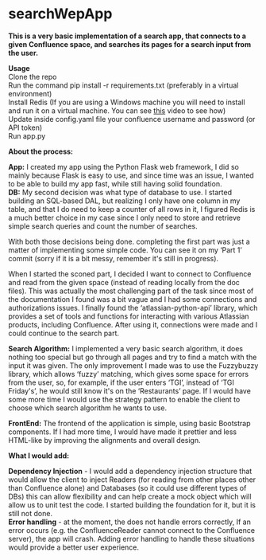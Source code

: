# searchWepApp

**This is a very basic implementation of a search app, that connects to a given Confluence space, and searches its pages for a search input from the user.**

**Usage** <br />
Clone the repo <br />
Run the command pip install -r requirements.txt (preferably in a virtual environment) <br />
Install Redis (If you are using a Windows machine you will need to install and run it on a virtual machine. You can see [this](https://www.youtube.com/watch?v=_nFwPTHOMIY&t=539s) video to see how) <br />
Update inside config.yaml file your confluence username and password (or API token) <br />
Run app.py

**About the process:**

**App:** I created my app using the Python Flask web framework, I did so mainly because Flask is easy to use, and since time was an issue, I wanted to be able to build my app fast, while still having solid foundation. <br />
**DB:** My second decision was what type of database to use. I started building an SQL-based DAL, but realizing I only have one column in my table, and that I do need to keep a counter of all rows in it, I figured Redis is a much better choice in my case since I only need to store and retrieve simple search queries and count the number of searches.

With both those decisions being done. completing the first part was just a matter of implementing some simple code. You can see it on my ‘Part 1’ commit (sorry if it is a bit messy, remember it's still in progress).

When I started the sconed part, I decided I want to connect to Confluence and read from the given space (instead of reading locally from the doc files). This was actually the most challenging part of the task since most of the documentation I found was a bit vague and I had some connections and authorizations issues. I finally found the ‘atlassian-python-api’ library, which provides a set of tools and functions for interacting with various Atlassian products, including Confluence. After using it, connections were made and I could continue to the search part.

**Search Algorithm:** I implemented a very basic search algorithm, it does nothing too special but go through all pages and try to find a match with the input it was given. The only improvement I made was to use the Fuzzybuzzy library, which allows ‘fuzzy’ matching, which gives some space for errors from the user, so, for example, if the user enters ‘TGI’, instead of ‘TGI Friday's’, he would still know it's on the ‘Restaurants’ page. If I would have some more time I would use the strategy pattern to enable the client to choose which search algorithm he wants to use. 

**FrontEnd:** The frontend of the application is simple, using basic Bootstrap components. If I had more time, I would have made it prettier and less HTML-like by improving the alignments and overall design.

**What I would add:**

 **Dependency Injection** - I would add a dependency injection structure that would allow the client to inject Readers (for reading from other places other than Confluence alone) and Databases (so it could use different types of DBs) this can allow flexibility and can help create a mock object which will allow us to unit test the code. I started building the foundation for it, but it is still not done. <br />
**Error handling** - at the moment, the does not handle errors correctly, If an error occurs (e.g. the ConfluenceReader cannot connect to the Confluence server), the app will crash. Adding error handling to handle these situations would provide a better user experience. 


